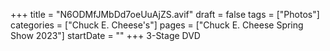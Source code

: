 +++
title = "N6ODMfJMbDd7oeUuAjZS.avif"
draft = false
tags = ["Photos"]
categories = ["Chuck E. Cheese's"]
pages = ["Chuck E. Cheese Spring Show 2023"]
startDate = ""
+++
3-Stage DVD
